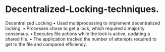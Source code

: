 # Decentralized-Locking-techniques.
Decentralized Locking
• Used multiprocessing to implement decentralized locking.
• Processes chose to get a lock, which required a majority consensus.
• Executes file actions while the lock is active, updating a shared file.
• The application tracked the number of attempts required to get to the file and compared efficiency.
